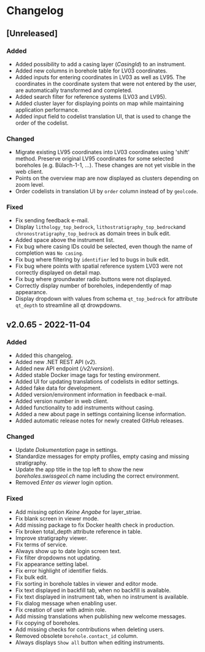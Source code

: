 # Changelog

## [Unreleased]

### Added

- Added possibility to add a casing layer (_CasingId_) to an instrument.
- Added new columns in borehole table for LV03 coordinates.
- Added inputs for entering coordinates in LV03 as well as LV95. The coordinates in the coordinate system that were not entered by the user, are automatically transformed and completed.
- Added search filter for reference systems (LV03 and LV95).
- Added cluster layer for displaying points on map while maintaining application performance.
- Added input field to codelist translation UI, that is used to change the order of the codelist.

### Changed

- Migrate existing LV95 coordinates into LV03 coordinates using 'shift' method. Preserve original LV95 coordinates for some selected boreholes (e.g. Bülach-1-1, ...). These changes are not yet visible in the web client.
- Points on the overview map are now displayed as clusters depending on zoom level.
- Order codelists in translation UI by `order` column instead of by `geolcode`.

### Fixed

- Fix sending feedback e-mail.
- Display `lithology_top_bedrock`, `lithostratigraphy_top_bedrock`and `chronostratigraphy_top_bedrock` as domain trees in bulk edit.
- Added space above the instrument list.
- Fix bug where casing IDs could be selected, even though the name of completion was `No casing`.
- Fix bug where filtering by `identifier` led to bugs in bulk edit.
- Fix bug where points with spatial reference system LV03 were not correctly displayed on detail map.
- Fix bug where groundwater radio buttons were not displayed.
- Correctly display number of boreholes, independently of map appearance.
- Display dropdown with values from schema `qt_top_bedrock` for attribute `qt_depth` to streamline all qt drowpdowns.

## v2.0.65 - 2022-11-04

### Added

- Added this changelog.
- Added new .NET REST API (_v2_).
- Added new API endpoint (_/v2/version_).
- Added stable Docker image tags for testing environment.
- Added UI for updating translations of codelists in editor settings.
- Added fake data for development.
- Added version/environment information in feedback e-mail.
- Added version number in web client.
- Added functionality to add instruments without casing.
- Added a new about page in settings containing license information.
- Added automatic release notes for newly created GitHub releases.

### Changed

- Update _Dokumentation_ page in settings.
- Standardize messages for empty profiles, empty casing and missing stratigraphy.
- Update the app title in the top left to show the new _boreholes.swissgeol.ch_ name including the correct environment.
- Removed _Enter as viewer_ login option.

### Fixed

- Add missing option _Keine Angabe_ for layer_striae.
- Fix blank screen in viewer mode.
- Add missing package to fix Docker health check in production.
- Fix broken total_depth attribute reference in table.
- Improve stratigraphy viewer.
- Fix terms of service.
- Always show up to date login screen text.
- Fix filter dropdowns not updating.
- Fix appearance setting label.
- Fix error highlight of identifier fields.
- Fix bulk edit.
- Fix sorting in borehole tables in viewer and editor mode.
- Fix text displayed in backfill tab, when no backfill is available.
- Fix text displayed in instrument tab, when no instrument is available.
- Fix dialog message when enabling user.
- Fix creation of user with admin role.
- Add missing translations when publishing new welcome messages.
- Fix copying of boreholes.
- Add missing checks for contributions when deleting users.
- Removed obsolete `borehole.contact_id` column.
- Always displays `Show all` button when editing instruments.
